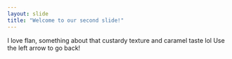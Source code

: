 ```yaml
---
layout: slide
title: "Welcome to our second slide!"
---
```

I love flan, something about that custardy texture and caramel taste lol
Use the left arrow to go back!
